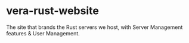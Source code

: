 # vera-rust-website
The site that brands the Rust servers we host, with Server Management features &amp; User Management.
